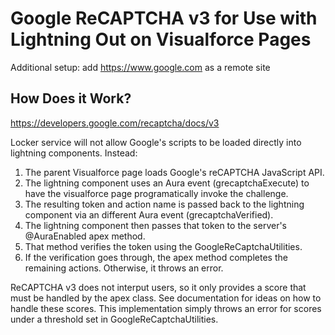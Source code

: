 # Google ReCAPTCHA v3 for Use with Lightning Out on Visualforce Pages

Additional setup: add https://www.google.com as a remote site 

## How Does it Work?

https://developers.google.com/recaptcha/docs/v3

Locker service will not allow Google's scripts to be loaded directly into 
lightning components. Instead: 
1. The parent Visualforce page loads Google's reCAPTCHA JavaScript API. 
2. The lightning component uses an Aura event (grecaptchaExecute) to have the visualforce page programatically invoke the challenge. 
3. The resulting token and action name is passed back to the lightning component via an different Aura event (grecaptchaVerified). 
4. The lightning component then passes that token to the server's @AuraEnabled apex method. 
5. That method verifies the token using the GoogleReCaptchaUtilities. 
6. If the verification goes through, the apex method completes the remaining actions. Otherwise, it throws an error. 

ReCAPTCHA v3 does not interput users, so it only provides a score that must be handled by the apex class. See documentation for ideas on how to handle these scores. This implementation simply throws an error for scores under a threshold set in GoogleReCaptchaUtilities. 
